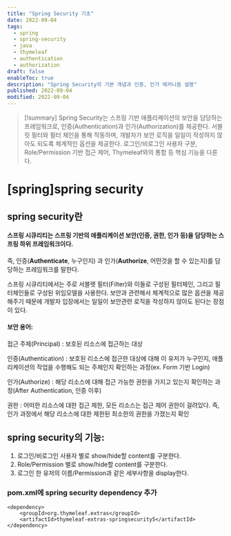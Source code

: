 ```yaml
---
title: "Spring Security 기초"
date: 2022-09-04
tags:
  - spring
  - spring-security
  - java
  - thymeleaf
  - authentication
  - authorization
draft: false
enableToc: true
description: "Spring Security의 기본 개념과 인증, 인가 메커니즘 설명"
published: 2022-09-04
modified: 2022-09-04
---
```


> [!summary]
> Spring Security는 스프링 기반 애플리케이션의 보안을 담당하는 프레임워크로, 인증(Authentication)과 인가(Authorization)를 제공한다. 서블릿 필터와 필터 체인을 통해 작동하며, 개발자가 보안 로직을 일일이 작성하지 않아도 되도록 체계적인 옵션을 제공한다. 로그인/비로그인 사용자 구분, Role/Permission 기반 접근 제어, Thymeleaf와의 통합 등 핵심 기능을 다룬다.

# [spring]spring security

## spring security란

#### 스프링 시큐리티는 스프링 기반의 애플리케이션 보안(인증, 권한, 인가 등)을 담당하는 스프링 하위 프레임워크이다.

즉, 인증(**Authenticate**, 누구인지) 과 인가(**Authorize**, 어떤것을 할 수 있는지)를 담당하는 프레임워크를 말한다.

 

스프링 시큐리티에서는 주로 서블렛 필터(Filter)와 이들로 구성된 필터체인, 그리고 필터체인들로 구성된 위임모델을 사용한다. 보안과 관련해서 체계적으로 많은 옵션을 제공해주기 때문에 개발자 입장에서는 일일이 보안관련 로직을 작성하지 않아도 된다는 장점이 있다.

#### 보안 용어:
접근 주체(Principal) : 보호된 리소스에 접근하는 대상

인증(Authentication) : 보호된 리소스에 접근한 대상에 대해 이 유저가 누구인지, 애플리케이션의 작업을 수행해도 되는 주체인지 확인하는 과정(ex. Form 기반 Login)

인가(Authorize) : 해당 리소스에 대해 접근 가능한 권한을 가지고 있는지 확인하는 과정(After Authentication, 인증 이후)

권한 : 어떠한 리소스에 대한 접근 제한, 모든 리소스는 접근 제어 권한이 걸려있다. 즉, 인가 과정에서 해당 리소스에 대한 제한된 최소한의 권한을 가졌는지 확인

## spring security의 기능:

1. 로그인/비로그인 사용자 별로 show/hide할 content를 구분한다.
2. Role/Permission 별로 show/hide할 content를 구분한다.
3. 로그인 한 유저의 이름/Permission과 같은 세부사항을 display한다.


### pom.xml에 spring security dependency 추가
```
<dependency>
    <groupId>org.thymeleaf.extras</groupId>
    <artifactId>thymeleaf-extras-springsecurity5</artifactId>
</dependency>
```

